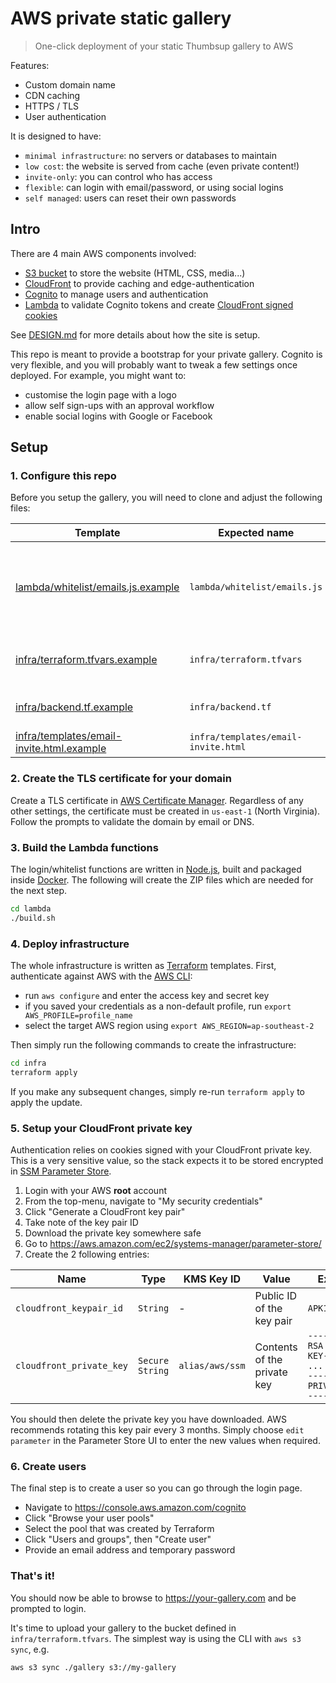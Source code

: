 # AWS private static gallery

> One-click deployment of your static Thumbsup gallery to AWS

Features:

- Custom domain name
- CDN caching
- HTTPS / TLS
- User authentication

It is designed to have:

- `minimal infrastructure`: no servers or databases to maintain
- `low cost`: the website is served from cache (even private content!)
- `invite-only`: you can control who has access
- `flexible`: can login with email/password, or using social logins
- `self managed`: users can reset their own passwords

## Intro

There are 4 main AWS components involved:

- [S3 bucket](https://aws.amazon.com/s3) to store the website (HTML, CSS, media...)
- [CloudFront](https://aws.amazon.com/cloudfront) to provide caching and edge-authentication
- [Cognito](https://aws.amazon.com/cognito) to manage users and authentication
- [Lambda](https://aws.amazon.com/lambda) to validate Cognito tokens and create [CloudFront signed cookies](http://docs.aws.amazon.com/AmazonCloudFront/latest/DeveloperGuide/private-content-signed-cookies.html)

See [DESIGN.md](DESIGN.md) for more details about how the site is setup.

This repo is meant to provide a bootstrap for your private gallery.
Cognito is very flexible, and you will probably want to tweak a few settings once deployed.
For example, you might want to:

- customise the login page with a logo
- allow self sign-ups with an approval workflow
- enable social logins with Google or Facebook

## Setup

### 1. Configure this repo

Before you setup the gallery, you will need to clone and adjust the following files:

| Template | Expected name | Content |
|----------|---------------|---------|
| [lambda/whitelist/emails.js.example](lambda/whitelist/emails.js.example) | `lambda/whitelist/emails.js` | List of email addresses that can access the gallery |
| [infra/terraform.tfvars.example](infra/terraform.tfvars.example) | `infra/terraform.tfvars` | S3 bucket name, domain name... |
| [infra/backend.tf.example](infra/backend.tf.example) | `infra/backend.tf` | Terraform state storage |
| [infra/templates/email-invite.html.example](infra/templates/email-invite.html.example) | `infra/templates/email-invite.html` | Email template |

### 2. Create the TLS certificate for your domain

Create a TLS certificate in [AWS Certificate Manager](https://console.aws.amazon.com/acm).
Regardless of any other settings, the certificate must be created  in `us-east-1` (North Virginia).
Follow the prompts to validate the domain by email or DNS.

### 3. Build the Lambda functions

The login/whitelist functions are written in [Node.js](https://nodejs.org),
built and packaged inside [Docker](https://www.docker.com).
The following will create the ZIP files which are needed for the next step.

```bash
cd lambda
./build.sh
```

### 4. Deploy infrastructure

The whole infrastructure is written as [Terraform](https://www.terraform.io/) templates.
First, authenticate against AWS with the [AWS CLI](https://aws.amazon.com/cli‎):

- run `aws configure` and enter the access key and secret key
- if you saved your credentials as a non-default profile, run `export AWS_PROFILE=profile_name`
- select the target AWS region using `export AWS_REGION=ap-southeast-2`

Then simply run the following commands to create the infrastructure:

```bash
cd infra
terraform apply
```

If you make any subsequent changes, simply re-run `terraform apply` to apply the update.

### 5. Setup your CloudFront private key

Authentication relies on cookies signed with your CloudFront private key.
This is a very sensitive value, so the stack expects it to be stored encrypted in
[SSM Parameter Store](https://docs.aws.amazon.com/systems-manager/latest/userguide/systems-manager-paramstore.html).

1. Login with your AWS **root** account
2. From the top-menu, navigate to "My security credentials"
3. Click "Generate a CloudFront key pair"
4. Take note of the key pair ID
5. Download the private key somewhere safe
6. Go to https://aws.amazon.com/ec2/systems-manager/parameter-store/
7. Create the 2 following entries:

| Name | Type | KMS Key ID | Value | Example |
|------|------|------------|-------|---------|
| `cloudfront_keypair_id`  | `String` | - | Public ID of the key pair | `APK123456789` |
| `cloudfront_private_key` | `Secure String` | `alias/aws/ssm` | Contents of the private key | `-----BEGIN RSA PRIVATE KEY-----`<br />`...`<br/>`-----END RSA PRIVATE KEY-----` |

You should then delete the private key you have downloaded.
AWS recommends rotating this key pair every 3 months.
Simply choose `edit parameter` in the Parameter Store UI to enter the new values when required.

### 6. Create users

The final step is to create a user so you can go through the login page.

- Navigate to https://console.aws.amazon.com/cognito
- Click "Browse your user pools"
- Select the pool that was created by Terraform
- Click "Users and groups", then "Create user"
- Provide an email address and temporary password

### That's it!

You should now be able to browse to https://your-gallery.com and be prompted to login.

It's time to upload your gallery to the bucket defined in `infra/terraform.tfvars`.
The simplest way is using the CLI with `aws s3 sync`, e.g.

```bash
aws s3 sync ./gallery s3://my-gallery
```
